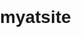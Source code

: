 # myatsite
<!DOCTYPE html>
<html lang="en">
<head>
    <meta charset="UTF-8">
    <meta name="viewport" content="width=device-width, initial-scale=1.0">
    <title>Your Webpage</title>
    <style>
        body {
            margin: 0;
            padding: 0;
            font-family: Arial, sans-serif;
        }

        /* Navigation */
        nav {
            position: fixed;
            top: 0;
            width: 100%;
            height: 80px;
            background-color: white;
            border-bottom: 2px solid black;
            box-shadow: 0 8px 6px -6px rgba(0, 0, 0, 0.5);
        }

        /* Logo Box */
        .logo-box {
            position: absolute;
            top: 0;
            right: 0;
            width: 80px;
            height: 80px;
            background-color: black;
        }

        /* Content Container */
        .content-container {
            height: 800px;
            background-color: grey;
            padding: 20px;
        }

        /* White Boxes */
        .white-box {
            width: 200px;
            height: 200px;
            background-color: white;
            margin: 20px;
            display: inline-block;
            vertical-align: top;
        }

        /* Footer */
        footer {
            width: 100%;
            height: 80px;
            background-color: white;
            border-top: 2px solid black;
            text-align: center;
            position: absolute;
            bottom: 0;
        }

        footer h1 {
            margin-top: 25px;
        }
    </style>
</head>
<body>
    <nav>
        <div class="logo-box"></div>
    </nav>
    <div class="content-container">
        <div class="white-box"></div>
        <div class="white-box"></div>
        <div class="white-box"></div>
        <div class="white-box"></div>
    </div>
    <footer>
        <h1>Copyright Current Year</h1>
    </footer>
</body>
</html>

